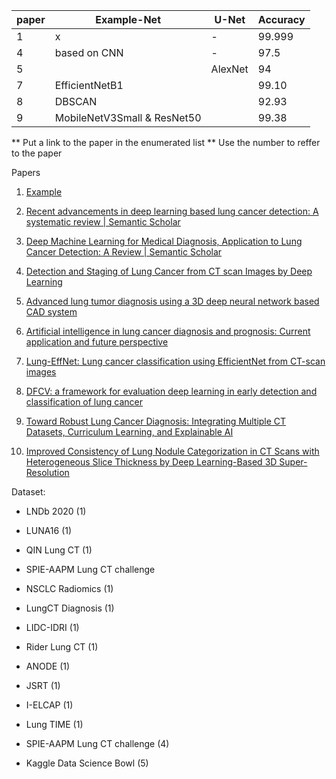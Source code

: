 | paper | Example-Net | U-Net | Accuracy |
| ----- | ----------- | ----- | -------- |
| 1     | x           | -     | 99.999   |
| 4     | based on CNN| -     | 97.5     |
| 5     |             |AlexNet| 94       |
| 7     |EfficientNetB1|      | 99.10    |
| 8     |DBSCAN        |      | 92.93    |
| 9     |MobileNetV3Small & ResNet50 |      | 99.38    |

** Put a link to the paper in the enumerated list
** Use the number to reffer to the paper

Papers

1) [Example](https://www.example.com)

2) [Recent advancements in deep learning based lung cancer detection: A systematic review | Semantic Scholar](https://www.semanticscholar.org/paper/Recent-advancements-in-deep-learning-based-lung-A-Dodia-Annappa/8ce59fc3278341136e8f2eddbc800635cc0bf686)

3) [Deep Machine Learning for Medical Diagnosis, Application to Lung Cancer Detection: A Review | Semantic Scholar](https://www.semanticscholar.org/paper/Deep-Machine-Learning-for-Medical-Diagnosis%2C-to-A-Gayap-Akhloufi/285a54f074b0c5af1ba14e972cfd59a6c7ac74f4)

4) [Detection and Staging of Lung Cancer from CT scan Images by Deep Learning](https://ieeexplore.ieee.org/abstract/document/10151194?casa_token=TDop5hTzgdEAAAAA:ULmKWp-791H92qHi01FsRVhyFslGs5PWNIwKz_1YYdvou3uBoY8vZr86HG-Blm-TarmIbCR1)

5) [Advanced lung tumor diagnosis using a 3D deep neural network based CAD system ](https://www.sciencedirect.com/science/article/pii/S1746809423010832?casa_token=rzfMVRsjjTYAAAAA:u5fWkBry-4P0Rz62shrhJTdHqhT2yyCMYswayTLMHw1KcmUUioJCmuHR4p8g0s7uu2fX42ue)

6) [Artificial intelligence in lung cancer diagnosis and prognosis: Current application and future perspective ](https://www.sciencedirect.com/science/article/pii/S1044579X23000068?casa_token=McmwTtaIlZMAAAAA:725MxlVzvpIEUuKz1Bm-tZHL4Ngaa-7HMi1vh3-NLCyG_22nGASh3HhhcmVNRfcxYvr8cLcK)

7) [Lung-EffNet: Lung cancer classification using EfficientNet from CT-scan images](https://www.sciencedirect.com/science/article/pii/S0952197623010862)

8) [DFCV: a framework for evaluation deep learning in early detection and classification of lung cancer
](https://dl.acm.org/doi/abs/10.1007/s11042-023-15238-8)

9) [Toward Robust Lung Cancer Diagnosis: Integrating Multiple CT Datasets, Curriculum Learning, and Explainable AI](https://pubmed.ncbi.nlm.nih.gov/39795530/)

10) [Improved Consistency of Lung Nodule Categorization in CT Scans with Heterogeneous Slice Thickness by Deep Learning-Based 3D Super-Resolution](https://pubmed.ncbi.nlm.nih.gov/39795578/)

Dataset:

* LNDb 2020 (1)

* LUNA16  (1)

* QIN Lung CT (1) 

* SPIE-AAPM Lung CT challenge

* NSCLC Radiomics (1)

* LungCT Diagnosis (1)

* LIDC-IDRI (1)

* Rider Lung CT (1)

* ANODE (1)

* JSRT (1)

* I-ELCAP (1)

* Lung TIME (1)

* SPIE-AAPM Lung CT challenge (4)

* Kaggle Data Science Bowl (5)
